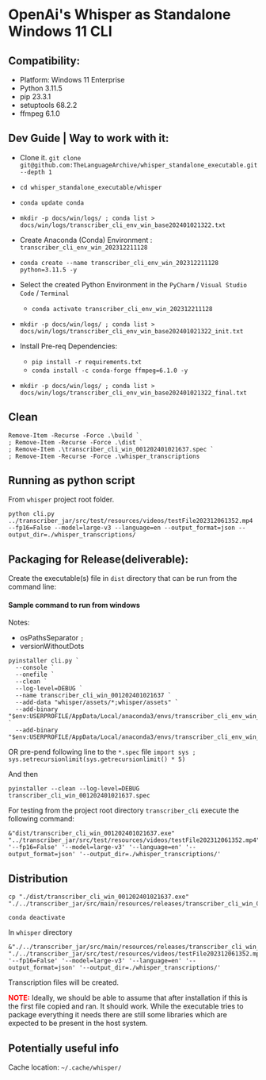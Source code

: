 
# OpenAi's Whisper   as   Standalone Windows 11 CLI


## Compatibility:
- Platform: Windows 11 Enterprise
- Python 3.11.5
- pip 23.3.1
- setuptools 68.2.2
- ffmpeg 6.1.0

## Dev Guide | Way to work with it:

- Clone it. `git clone git@github.com:TheLanguageArchive/whisper_standalone_executable.git --depth 1`
- `cd whisper_standalone_executable/whisper`
- `conda update conda`
- `mkdir -p docs/win/logs/ ; conda list > docs/win/logs/transcriber_cli_env_win_base202401021322.txt`

- Create Anaconda (Conda) Environment : `transcriber_cli_env_win_202312211128`
- `conda create --name transcriber_cli_env_win_202312211128 python=3.11.5 -y`
- Select the created Python Environment in the `PyCharm` / `Visual Studio Code` / `Terminal`
  - `conda activate transcriber_cli_env_win_202312211128`
- `mkdir -p docs/win/logs/ ; conda list > docs/win/logs/transcriber_cli_env_win_base202401021322_init.txt`
- Install Pre-req Dependencies:
  - `pip install -r requirements.txt`
  - `conda install -c conda-forge ffmpeg=6.1.0 -y`
- `mkdir -p docs/win/logs/ ; conda list > docs/win/logs/transcriber_cli_env_win_base202401021322_final.txt`

## Clean

```
Remove-Item -Recurse -Force .\build `
; Remove-Item -Recurse -Force .\dist `
; Remove-Item .\transcriber_cli_win_001202401021637.spec `
; Remove-Item -Recurse -Force .\whisper_transcriptions
```

## Running as python script

From `whisper` project root folder.

```
python cli.py ../transcriber_jar/src/test/resources/videos/testFile202312061352.mp4 --fp16=False --model=large-v3 --language=en --output_format=json --output_dir=./whisper_transcriptions/
```

## Packaging for Release(deliverable):

Create the executable(s) file in `dist` directory that can be run from the command line:

#### Sample command to run from windows

Notes:
- osPathsSeparator `;`
- versionWithoutDots


```
pyinstaller cli.py `
  --console `
  --onefile `
  --clean `
  --log-level=DEBUG `
  --name transcriber_cli_win_001202401021637 `
  --add-data "whisper/assets/*;whisper/assets" `
  --add-binary "$env:USERPROFILE/AppData/Local/anaconda3/envs/transcriber_cli_env_win_202312211128/Library/bin/ffmpeg.exe;bin" `
  --add-binary "$env:USERPROFILE/AppData/Local/anaconda3/envs/transcriber_cli_env_win_202312211128/Library/bin/ffprobe.exe;bin"
```

OR pre-pend following line to the `*.spec` file `import sys ; sys.setrecursionlimit(sys.getrecursionlimit() * 5)`

And then
```
pyinstaller --clean --log-level=DEBUG transcriber_cli_win_001202401021637.spec
```

For testing from the project root directory `transcriber_cli` execute the following command:

```
&"dist/transcriber_cli_win_001202401021637.exe" "../transcriber_jar/src/test/resources/videos/testFile202312061352.mp4" '--fp16=False' '--model=large-v3' '--language=en' '--output_format=json' '--output_dir=./whisper_transcriptions/'
```

## Distribution

```
cp "./dist/transcriber_cli_win_001202401021637.exe" "./../transcriber_jar/src/main/resources/releases/transcriber_cli_win_001202401021637.exe" 
```

```
conda deactivate
```

In `whisper` directory
```
&"./../transcriber_jar/src/main/resources/releases/transcriber_cli_win_001202401021637" "./../transcriber_jar/src/test/resources/videos/testFile202312061352.mp4" '--fp16=False' '--model=large-v3' '--language=en' '--output_format=json' '--output_dir=./whisper_transcriptions/'
```

Transcription files will be created.

<span style="color:red">**NOTE:**</span> Ideally, we should be able to assume that after installation if this is the first file copied and ran. It should work. While the executable tries to package everything it needs there are still some libraries which are expected to be present in the host system.

## Potentially useful info

Cache location: `~/.cache/whisper/`
